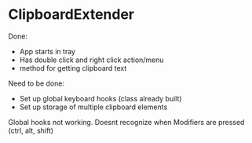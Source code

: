 ClipboardExtender
=================

Done:
- App starts in tray
- Has double click and right click action/menu
- method for getting clipboard text

Need to be done:
- Set up global keyboard hooks (class already built)
- Set up storage of multiple clipboard elements


Global hooks not working. Doesnt recognize when Modifiers are pressed (ctrl, alt, shift)
